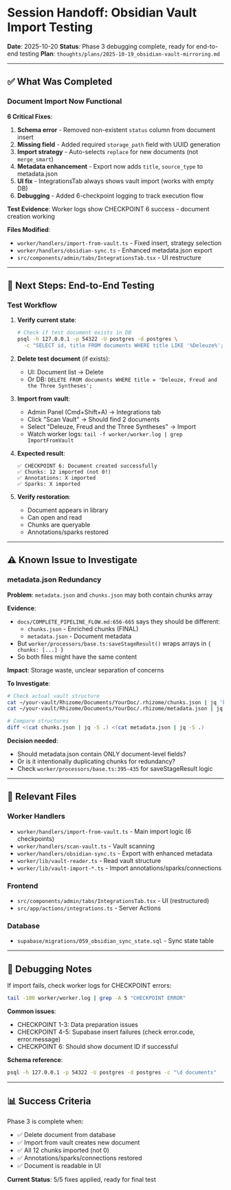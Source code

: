 # Session Handoff: Obsidian Vault Import Testing

**Date**: 2025-10-20
**Status**: Phase 3 debugging complete, ready for end-to-end testing
**Plan**: `thoughts/plans/2025-10-19_obsidian-vault-mirroring.md`

---

## ✅ What Was Completed

### Document Import Now Functional

**6 Critical Fixes**:
1. **Schema error** - Removed non-existent `status` column from document insert
2. **Missing field** - Added required `storage_path` field with UUID generation
3. **Import strategy** - Auto-selects `replace` for new documents (not `merge_smart`)
4. **Metadata enhancement** - Export now adds `title`, `source_type` to metadata.json
5. **UI fix** - IntegrationsTab always shows vault import (works with empty DB)
6. **Debugging** - Added 6-checkpoint logging to track execution flow

**Test Evidence**: Worker logs show CHECKPOINT 6 success - document creation working

**Files Modified**:
- `worker/handlers/import-from-vault.ts` - Fixed insert, strategy selection
- `worker/handlers/obsidian-sync.ts` - Enhanced metadata.json export
- `src/components/admin/tabs/IntegrationsTab.tsx` - UI restructure

---

## 🧪 Next Steps: End-to-End Testing

### Test Workflow

1. **Verify current state**:
   ```bash
   # Check if test document exists in DB
   psql -h 127.0.0.1 -p 54322 -U postgres -d postgres \
     -c "SELECT id, title FROM documents WHERE title LIKE '%Deleuze%';"
   ```

2. **Delete test document** (if exists):
   - UI: Document list → Delete
   - Or DB: `DELETE FROM documents WHERE title = 'Deleuze, Freud and the Three Syntheses';`

3. **Import from vault**:
   - Admin Panel (Cmd+Shift+A) → Integrations tab
   - Click "Scan Vault" → Should find 2 documents
   - Select "Deleuze, Freud and the Three Syntheses" → Import
   - Watch worker logs: `tail -f worker/worker.log | grep ImportFromVault`

4. **Expected result**:
   ```
   ✅ CHECKPOINT 6: Document created successfully
   ✅ Chunks: 12 imported (not 0!)
   ✅ Annotations: X imported
   ✅ Sparks: X imported
   ```

5. **Verify restoration**:
   - Document appears in library
   - Can open and read
   - Chunks are queryable
   - Annotations/sparks restored

---

## ⚠️ Known Issue to Investigate

### metadata.json Redundancy

**Problem**: `metadata.json` and `chunks.json` may both contain chunks array

**Evidence**:
- `docs/COMPLETE_PIPELINE_FLOW.md:656-665` says they should be different:
  - `chunks.json` - Enriched chunks (FINAL)
  - `metadata.json` - Document metadata
- But `worker/processors/base.ts:saveStageResult()` wraps arrays in `{ chunks: [...] }`
- So both files might have the same content

**Impact**: Storage waste, unclear separation of concerns

**To Investigate**:
```bash
# Check actual vault structure
cat ~/your-vault/Rhizome/Documents/YourDoc/.rhizome/chunks.json | jq 'keys'
cat ~/your-vault/Rhizome/Documents/YourDoc/.rhizome/metadata.json | jq 'keys'

# Compare structures
diff <(cat chunks.json | jq -S .) <(cat metadata.json | jq -S .)
```

**Decision needed**:
- Should metadata.json contain ONLY document-level fields?
- Or is it intentionally duplicating chunks for redundancy?
- Check `worker/processors/base.ts:395-435` for saveStageResult logic

---

## 📂 Relevant Files

### Worker Handlers
- `worker/handlers/import-from-vault.ts` - Main import logic (6 checkpoints)
- `worker/handlers/scan-vault.ts` - Vault scanning
- `worker/handlers/obsidian-sync.ts` - Export with enhanced metadata
- `worker/lib/vault-reader.ts` - Read vault structure
- `worker/lib/vault-import-*.ts` - Import annotations/sparks/connections

### Frontend
- `src/components/admin/tabs/IntegrationsTab.tsx` - UI (restructured)
- `src/app/actions/integrations.ts` - Server Actions

### Database
- `supabase/migrations/059_obsidian_sync_state.sql` - Sync state table

---

## 🐛 Debugging Notes

If import fails, check worker logs for CHECKPOINT errors:
```bash
tail -100 worker/worker.log | grep -A 5 "CHECKPOINT ERROR"
```

**Common issues**:
- CHECKPOINT 1-3: Data preparation issues
- CHECKPOINT 4-5: Supabase insert failures (check error.code, error.message)
- CHECKPOINT 6: Should show document ID if successful

**Schema reference**:
```bash
psql -h 127.0.0.1 -p 54322 -U postgres -d postgres -c "\d documents"
```

---

## 📊 Success Criteria

Phase 3 is complete when:
- ✅ Delete document from database
- ✅ Import from vault creates new document
- ✅ All 12 chunks imported (not 0)
- ✅ Annotations/sparks/connections restored
- ✅ Document is readable in UI

**Current Status**: 5/5 fixes applied, ready for final test

